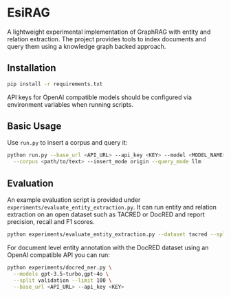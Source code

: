 # EsiRAG

A lightweight experimental implementation of GraphRAG with entity and relation extraction. The project provides tools to index documents and query them using a knowledge graph backed approach.

## Installation

```bash
pip install -r requirements.txt
```

API keys for OpenAI compatible models should be configured via environment variables when running scripts.

## Basic Usage

Use `run.py` to insert a corpus and query it:

```bash
python run.py --base_url <API_URL> --api_key <KEY> --model <MODEL_NAME> \
  --corpus <path/to/text> --insert_mode origin --query_mode llm
```

## Evaluation

An example evaluation script is provided under `experiments/evaluate_entity_extraction.py`. It can run entity and relation extraction on an open dataset such as TACRED or DocRED and report precision, recall and F1 scores.

```bash
python experiments/evaluate_entity_extraction.py --dataset tacred --split validation --model <MODEL_NAME>
```

For document level entity annotation with the DocRED dataset using an OpenAI compatible API you can run:

```bash
python experiments/docred_ner.py \
  --models gpt-3.5-turbo,gpt-4o \
  --split validation --limit 100 \
  --base_url <API_URL> --api_key <KEY>
```
